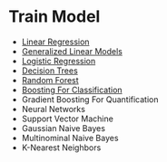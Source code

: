 # Train Model
- [Linear Regression](https://github.com/danielrferreira/pySETTV/tree/main/04%20-%20Train/Linear%20Regression)
- [Generalized Linear Models](https://github.com/danielrferreira/pySETTV/tree/main/04%20-%20Train/Generalized%20Linear%20Regression)
- [Logistic Regression](https://github.com/danielrferreira/pySETTV/tree/main/04%20-%20Train/Logistic%20Regression)
- [Decision Trees](https://github.com/danielrferreira/pySETTV/tree/main/04%20-%20Train/Decision%20Tree)
- [Random Forest](https://github.com/danielrferreira/pySETTV/blob/main/04%20-%20Train/Random%20Forest/readme.md)
- [Boosting For Classification](https://github.com/danielrferreira/pySETTV/tree/main/04%20-%20Train/Boosting%20Classifiers)
- Gradient Boosting For Quantification
- Neural Networks
- Support Vector Machine
- Gaussian Naive Bayes
- Multinominal Naive Bayes
- K-Nearest Neighbors
